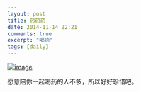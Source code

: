 ```yaml
---
layout: post
title: 药药药
date: 2014-11-14 22:21
comments: true
excerpt: "喝药"
tags: [daily]
---
```

<a href="http://ideameet.jd-app.com/jae/uploads/2014/11/wpid-img_20141114_222028.jpg"><img title="IMG_20141114_222028.jpg" class="alignnone size-full"  alt="image" src="http://ideameet.jd-app.com/jae/uploads/2014/11/wpid-img_20141114_222028.jpg" /></a>



愿意陪你一起喝药的人不多，所以好好珍惜吧。
